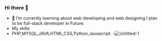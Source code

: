 ### Hi there 👋
- 🌱 I’m currently learning about web developing and web designing.I plan to be full-stack developer in Future.
- My skills
- PHP,MYSQL,JAVA,HTML,CSS,Python,Javascript.
-![Untitled-1](https://user-images.githubusercontent.com/94989915/158326059-0b2c19e0-2b76-4e07-a9ab-c09e733e9ab3.jpg)

<!--
**darklordemperor/darklordemperor** is a ✨ _special_ ✨ repository because its `README.md` (this file) appears on your GitHub profile.

Here are some ideas to get you started:


- 🔭 I’m currently working on ...
- 🌱 I’m currently learning ...
- 👯 I’m looking to collaborate on ...
- 🤔 I’m looking for help with ...
- 💬 Ask me about ...
- 📫 How to reach me: ...
- 😄 Pronouns: ...
- ⚡ Fun fact: ...
-->
